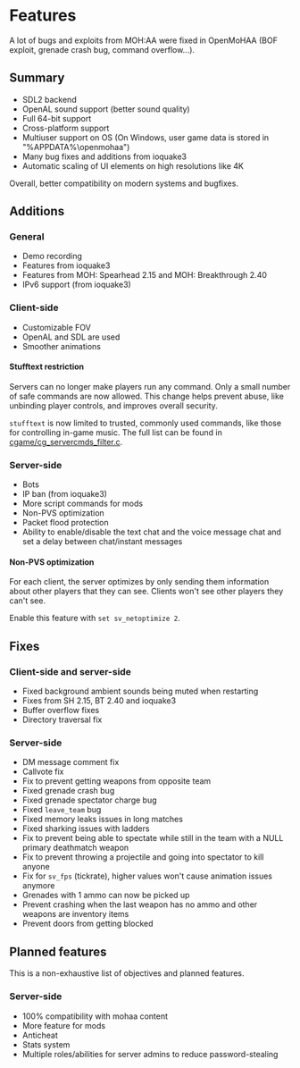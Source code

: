 # Features

A lot of bugs and exploits from MOH:AA were fixed in OpenMoHAA (BOF exploit, grenade crash bug, command overflow...).

## Summary

- SDL2 backend
- OpenAL sound support (better sound quality)
- Full 64-bit support
- Cross-platform support
- Multiuser support on OS (On Windows, user game data is stored in "%APPDATA%\openmohaa")
- Many bug fixes and additions from ioquake3
- Automatic scaling of UI elements on high resolutions like 4K

Overall, better compatibility on modern systems and bugfixes.

## Additions

### General

- Demo recording
- Features from ioquake3
- Features from MOH: Spearhead 2.15 and MOH: Breakthrough 2.40
- IPv6 support (from ioquake3)

### Client-side

- Customizable FOV
- OpenAL and SDL are used
- Smoother animations

#### Stufftext restriction

Servers can no longer make players run any command. Only a small number of safe commands are now allowed. This change helps prevent abuse, like unbinding player controls, and improves overall security.

`stufftext` is now limited to trusted, commonly used commands, like those for controlling in-game music. The full list can be found in [cgame/cg_servercmds_filter.c](../code/cgame/cg_servercmds_filter.c).

### Server-side

- Bots
- IP ban (from ioquake3)
- More script commands for mods
- Non-PVS optimization
- Packet flood protection
- Ability to enable/disable the text chat and the voice message chat and set a delay between chat/instant messages

#### Non-PVS optimization

For each client, the server optimizes by only sending them information about other players that they can see. Clients won't see other players they can't see.

Enable this feature with `set sv_netoptimize 2`.

## Fixes

### Client-side and server-side

- Fixed background ambient sounds being muted when restarting
- Fixes from SH 2.15, BT 2.40 and ioquake3
- Buffer overflow fixes
- Directory traversal fix

### Server-side

- DM message comment fix
- Callvote fix
- Fix to prevent getting weapons from opposite team
- Fixed grenade crash bug
- Fixed grenade spectator charge bug
- Fixed `leave_team` bug
- Fixed memory leaks issues in long matches
- Fixed sharking issues with ladders
- Fix to prevent being able to spectate while still in the team with a NULL primary deathmatch weapon
- Fix to prevent throwing a projectile and going into spectator to kill anyone
- Fix for `sv_fps` (tickrate), higher values won't cause animation issues anymore
- Grenades with 1 ammo can now be picked up
- Prevent crashing when the last weapon has no ammo and other weapons are inventory items
- Prevent doors from getting blocked

## Planned features

This is a non-exhaustive list of objectives and planned features.

### Server-side

- 100% compatibility with mohaa content
- More feature for mods
- Anticheat
- Stats system
- Multiple roles/abilities for server admins to reduce password-stealing